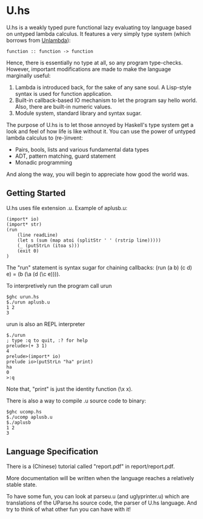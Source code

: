 U.hs
=============

U.hs is a weakly typed pure functional lazy evaluating toy language based on untyped lambda calculus. It features a very simply type system (which borrows from [Unlambda](https://en.wikipedia.org/wiki/Unlambda)):
```
function :: function -> function
```
Hence, there is essentially no type at all, so any program type-checks. However, important modifications are made to make the language marginally useful:

1. Lambda is introduced back, for the sake of any sane soul. A Lisp-style syntax is used for function application.
2. Built-in callback-based IO mechanism to let the program say hello world. Also, there are built-in numeric values.
3. Module system, standard library and syntax sugar.

The purpose of U.hs is to let those annoyed by Haskell's type system get a look and feel of how life is like without it. You can use the power of untyped lambda calculus to (re-)invent:

* Pairs, bools, lists and various fundamental data types
* ADT, pattern matching, guard statement
* Monadic programming

And along the way, you will begin to appreciate how good the world was.

Getting Started
----------------

U.hs uses file extension .u. Example of aplusb.u:
```
(import* io)
(import* str)
(run
	(line readLine)
	(let s (sum (map atoi (splitStr ' ' (rstrip line)))))
	(_ (putStrLn (itoa s)))
	(exit 0)
)
```
The "run" statement is syntax sugar for chaining callbacks: (run (a b) (c d) e) = (b (\\a (d (\\c e)))). 

To interpretively run the program call urun
```
$ghc urun.hs
$./urun aplusb.u
1 2
3
```

urun is also an REPL interpreter
```
$./urun
; type :q to quit, :? for help
prelude>(+ 3 1)
4
prelude>(import* io)
prelude io>(putStrLn "ha" print)
ha
0
>:q
```
Note that, "print" is just the identity function (\\x x).

There is also a way to compile .u source code to binary:
```
$ghc ucomp.hs
$./ucomp aplusb.u
$./aplusb
1 2
3 
```

Language Specification
----------------
There is a (Chinese) tutorial called "report.pdf" in report/report.pdf.

More documentation will be written when the language reaches a relatively stable state.

To have some fun, you can look at parseu.u (and uglyprinter.u) which are translations of the UParse.hs source code, the parser of U.hs language. And try to think of what other fun you can have with it!
